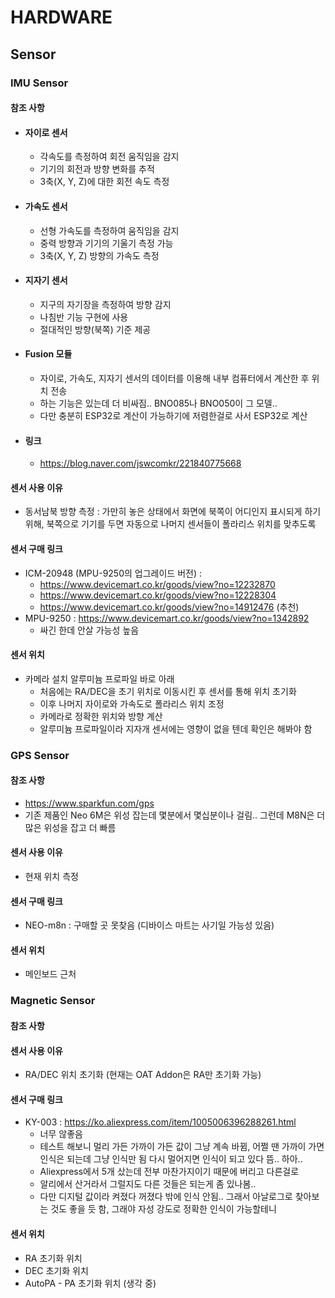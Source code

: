 # HARDWARE

## Sensor

### IMU Sensor
#### 참조 사항
- #### 자이로 센서
  - 각속도를 측정하여 회전 움직임을 감지
  - 기기의 회전과 방향 변화를 추적
  * 3축(X, Y, Z)에 대한 회전 속도 측정

- #### 가속도 센서
  - 선형 가속도를 측정하여 움직임을 감지
  - 중력 방향과 기기의 기울기 측정 가능
  - 3축(X, Y, Z) 방향의 가속도 측정

- #### 지자기 센서
  - 지구의 자기장을 측정하여 방향 감지
  - 나침반 기능 구현에 사용
  - 절대적인 방향(북쪽) 기준 제공

- #### Fusion 모듈
  - 자이로, 가속도, 지자기 센서의 데이터를 이용해 내부 컴퓨터에서 계산한 후 위치 전송
  - 하는 기능은 있는데 더 비싸짐.. BNO085나 BNO050이 그 모델.. 
  - 다만 충분히 ESP32로 계산이 가능하기에 저렴한걸로 사서 ESP32로 계산

- #### 링크
  - https://blog.naver.com/jswcomkr/221840775668

#### 센서 사용 이유
- 동서남북 방향 측정 : 가만히 놓은 상태에서 화면에 북쪽이 어디인지 표시되게 하기 위해, 북쪽으로 기기를 두면 자동으로 나머지 센서들이 폴라리스 위치를 맞추도록

#### 센서 구매 링크
- ICM-20948 (MPU-9250의 업그레이드 버전) : 
  - https://www.devicemart.co.kr/goods/view?no=12232870
  - https://www.devicemart.co.kr/goods/view?no=12228304
  - https://www.devicemart.co.kr/goods/view?no=14912476 (추천)
- MPU-9250 : https://www.devicemart.co.kr/goods/view?no=1342892
  - 싸긴 한데 안살 가능성 높음


#### 센서 위치
- 카메라 설치 알루미늄 프로파일 바로 아래 
  - 처음에는 RA/DEC을 초기 위치로 이동시킨 후 센서를 통해 위치 초기화
  - 이후 나머지 자이로와 가속도로 폴라리스 위치 조정
  - 카메라로 정확한 위치와 방향 계산
  - 알루미늄 프로파일이라 지자개 센서에는 영향이 없을 텐데 확인은 해봐야 함


### GPS Sensor
#### 참조 사항
- https://www.sparkfun.com/gps
- 기존 제품인 Neo 6M은 위성 잡는데 몇분에서 몇십분이나 걸림.. 그런데 M8N은 더 많은 위성을 잡고 더 빠름

#### 센서 사용 이유
- 현재 위치 측정

#### 센서 구매 링크
- NEO-m8n : 구매할 곳 못찾음 (디바이스 마트는 사기일 가능성 있음)

#### 센서 위치
- 메인보드 근처


### Magnetic Sensor
#### 참조 사항

#### 센서 사용 이유
- RA/DEC 위치 초기화 (현재는 OAT Addon은 RA만 초기화 가능)

#### 센서 구매 링크
- KY-003 : https://ko.aliexpress.com/item/1005006396288261.html
  - 너무 않좋음
  - 테스트 해보니 멀리 가든 가까이 가든 값이 그냥 계속 바뀜, 어쩔 땐 가까이 가면 인식은 되는데 그냥 인식만 됨 다시 멀어지면 인식이 되고 있다 뜸.. 하아..
  - Aliexpress에서 5개 샀는데 전부 마찬가지이기 때문에 버리고 다른걸로
  - 알리에서 산거라서 그럴지도 다른 것들은 되는게 좀 있나봄..
  - 다만 디지털 값이라 켜졌다 꺼졌다 밖에 인식 안됨.. 그래서 아날로그로 찾아보는 것도 좋을 듯 함, 그래야 자성 강도로 정확한 인식이 가능할테니

#### 센서 위치
- RA 초기화 위치
- DEC 초기화 위치
- AutoPA - PA 초기화 위치 (생각 중)


